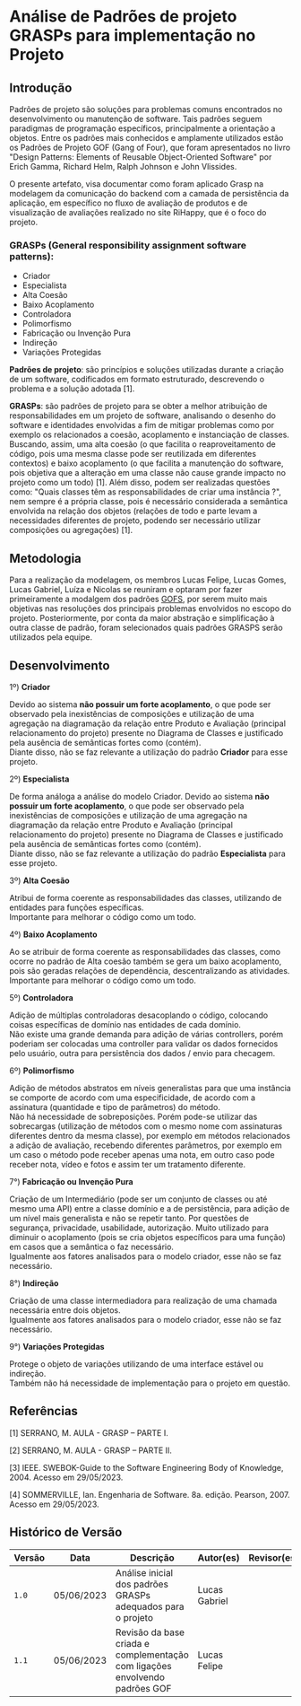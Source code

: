 ﻿# Análise de Padrões de projeto GRASPs para implementação no Projeto

## Introdução

Padrões de projeto são soluções para problemas comuns encontrados no desenvolvimento ou manutenção de software. Tais padrões seguem paradigmas de programação específicos, principalmente a orientação a objetos. Entre os padrões mais conhecidos e amplamente utilizados estão os Padrões de Projeto GOF (Gang of Four), que foram apresentados no livro "Design Patterns: Elements of Reusable Object-Oriented Software" por Erich Gamma, Richard Helm, Ralph Johnson e John Vlissides.

O presente artefato, visa documentar como foram aplicado Grasp na modelagem da comunicação do backend com a camada de persistência da aplicação, em específico no fluxo de avaliação de produtos e de visualização de avaliações realizado no site RiHappy, que é o foco do projeto.


### GRASPs (General responsibility assignment software patterns):

- Criador
- Especialista 
- Alta Coesão
- Baixo Acoplamento
- Controladora
- Polimorfismo
- Fabricação ou Invenção Pura 
- Indireção
- Variações Protegidas

**Padrões de projeto**: são princípios e soluções utilizadas durante a criação de um software, codificados em formato estruturado, descrevendo o problema e a solução adotada [1].

**GRASPs**: são padrões de projeto para se obter a melhor atribuição de responsabilidades em um projeto de software, analisando o desenho do software e identidades envolvidas a fim de mitigar problemas como por exemplo os relacionados a coesão, acoplamento e instanciação de classes. Buscando, assim, uma alta coesão (o que facilita o reaproveitamento de código, pois uma mesma classe pode ser reutilizada em diferentes contextos) e baixo acoplamento (o que facilita a manutenção do software, pois objetiva que a alteração em uma classe não cause grande impacto no projeto como um todo) [1]. Além disso, podem ser realizadas questões como: "Quais classes têm as responsabilidades de criar uma instância ?", nem sempre é a própria classe, pois é necessário considerada a semântica envolvida na relação dos objetos (relações de todo e parte levam a necessidades diferentes de projeto, podendo ser necessário utilizar composições ou agregações) [1].

## Metodologia

Para a realização da modelagem, os membros Lucas Felipe, Lucas Gomes, Lucas Gabriel, Luíza e Nicolas se reuniram e optaram por fazer primeiramente a modalgem dos padrões [GOFS](/2023.1_G5_ProjetoRiHappy/docs/3.padroesdeprojeto/back/gof.md), por serem muito mais objetivas nas resoluções dos principais problemas envolvidos no escopo do projeto. Posteriormente, por conta da maior abstração e simplificação à outra classe de padrão, foram selecionados quais padrões GRASPS serão utilizados pela equipe.

## Desenvolvimento

1º) **Criador** 

Devido ao sistema **não possuir um forte acoplamento**, o que pode ser observado pela inexistências de composições e utilização de uma agregação na diagramação da relação entre Produto e Avaliação (principal relacionamento do projeto) presente no Diagrama de Classes e justificado pela ausência de semânticas fortes como (contém). 
<br>
Diante disso, não se faz relevante a utilização do padrão **Criador** para esse projeto.

2º) **Especialista**

De forma análoga a análise do modelo Criador. Devido ao sistema **não possuir um forte acoplamento**, o que pode ser observado pela inexistências de composições e utilização de uma agregação na diagramação da relação entre Produto e Avaliação (principal relacionamento do projeto) presente no Diagrama de Classes e justificado pela ausência de semânticas fortes como (contém). 
<br>
Diante disso, não se faz relevante a utilização do padrão **Especialista** para esse projeto.

3º) **Alta Coesão**

Atribui de forma coerente as responsabilidades das classes, utilizando de entidades para funções específicas.
<br>
Importante para melhorar o código como um todo.

4º) **Baixo Acoplamento**

Ao se atribuir de forma coerente as responsabilidades das classes, como ocorre no padrão de Alta coesão também se gera um baixo acoplamento, pois são geradas relações de dependência, descentralizando as atividades.<br>
Importante para melhorar o código como um todo.


5º) **Controladora**

Adição de múltiplas controladoras desacoplando o código, colocando coisas específicas de domínio nas entidades de cada domínio. 
<br>
Não existe uma grande demanda para adição de várias controllers, porém poderiam ser colocadas uma controller para validar os dados fornecidos pelo usuário, outra para persistência dos dados / envio para checagem.  

6º) **Polimorfismo**

Adição de métodos abstratos em níveis generalistas para que uma instância se comporte de acordo com uma especificidade, de acordo com a assinatura (quantidade e tipo de parâmetros) do método. 
<br>
Não há necessidade de sobreposições. Porém pode-se utilizar das sobrecargas (utilização de métodos com o mesmo nome com assinaturas diferentes dentro da mesma classe), por exemplo em métodos relacionados a adição de avaliação, recebendo diferentes parâmetros, por exemplo em um caso o método pode receber apenas uma nota, em outro caso pode receber nota, vídeo e fotos e assim ter um tratamento diferente. 

7°) **Fabricação ou Invenção Pura** 

Criação de um Intermediário (pode ser um conjunto de classes ou até mesmo uma API) entre a classe domínio e a de persistência, para adição de um nível mais generalista e não se repetir tanto. Por questões de segurança, privacidade, usabilidade, autorização. Muito utilizado para diminuir o acoplamento (pois se cria objetos específicos para uma função) em casos que a semântica o faz necessário. <br> Igualmente aos fatores analisados para o modelo criador, esse não se faz necessário.

8°) **Indireção**

Criação de uma classe intermediadora para realização de uma chamada necessária entre dois objetos.<br> Igualmente aos fatores analisados para o modelo criador, esse não se faz necessário.

9°) **Variações Protegidas**

Protege o objeto de variações utilizando de uma interface estável ou indireção.<br>Também não há necessidade de implementação para o projeto em questão.

## Referências

[1] SERRANO, M. AULA - GRASP – PARTE I.

[2] SERRANO, M. AULA - GRASP – PARTE II.

[3] IEEE. SWEBOK-Guide to the Software Engineering Body of
Knowledge, 2004. Acesso em 29/05/2023.

[4] SOMMERVILLE, Ian. Engenharia de Software. 8a. edição.
Pearson, 2007. Acesso em 29/05/2023.


## Histórico de Versão

| Versão | Data       | Descrição                                                   | Autor(es)     | Revisor(es) |
| ------ | ---------- | ----------------------------------------------------------- | ------------- | ----------- |
| `1.0`  | 05/06/2023 | Análise inicial dos padrões GRASPs adequados para o projeto | Lucas Gabriel |             |
| `1.1`  | 05/06/2023 | Revisão da base criada e complementação com ligações envolvendo padrões GOF | Lucas Felipe |             |